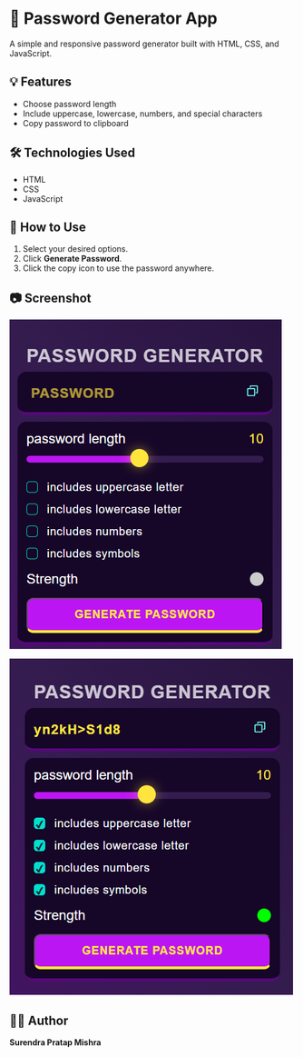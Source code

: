 # 🔐 Password Generator App

A simple and responsive password generator built with HTML, CSS, and JavaScript.

## 💡 Features
- Choose password length
- Include uppercase, lowercase, numbers, and special characters
- Copy password to clipboard

## 🛠️ Technologies Used
- HTML
- CSS
- JavaScript

## 🚀 How to Use
1. Select your desired options.
2. Click **Generate Password**.
3. Click the copy icon to use the password anywhere.

## 📷 Screenshot
![Password Generator](Screenshot1.png.png)


![Password Generated](Screenshot2.png.png)


## 👨‍💻 Author
**Surendra Pratap Mishra**

